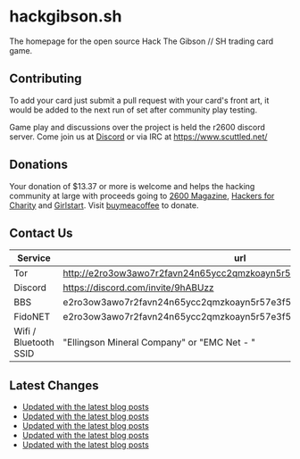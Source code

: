 # hackgibson.sh
The homepage for the open source Hack The Gibson // SH trading card game.


## Contributing

To add your card just submit a pull request with your card's front art, it would be added to the next run of set after community play testing.

Game play and discussions over the project is held the r2600 discord server. Come join us at [Discord](https://discord.com/invite/9hABUzz) or via IRC at https://www.scuttled.net/


## Donations

Your donation of $13.37 or more is welcome and helps the hacking community at large with proceeds going to [2600 Magazine](https://2600.com/), [Hackers for Charity](https://hackersforcharity.org) and [Girlstart](https://girlstart.org).  Visit [buymeacoffee](https://www.buymeacoffee.com/hackgibson.sh) to donate.


## Contact Us

Service | url
-|-
Tor | http://e2ro3ow3awo7r2favn24n65ycc2qmzkoayn5r57e3f56nvjwdcgg32ad.onion
Discord | https://discord.com/invite/9hABUzz
BBS | e2ro3ow3awo7r2favn24n65ycc2qmzkoayn5r57e3f56nvjwdcgg32ad.onion:23
FidoNET | e2ro3ow3awo7r2favn24n65ycc2qmzkoayn5r57e3f56nvjwdcgg32ad.onion:24554
Wifi / Bluetooth SSID | "Ellingson Mineral Company" or "EMC Net - <fidonet address>"

## Latest Changes
<!-- BLOG-POST-LIST:START -->
- [Updated with the latest blog posts](https://github.com/DFW2600/hackgibson.sh/commit/69eba8cd51f84f9d9612c7f522923803f04e98b0)
- [Updated with the latest blog posts](https://github.com/DFW2600/hackgibson.sh/commit/c72702de88bafaeb702731fe58747ea9eb15d29b)
- [Updated with the latest blog posts](https://github.com/DFW2600/hackgibson.sh/commit/45473f80e7f95aa333395c651d66b0976c74b73b)
- [Updated with the latest blog posts](https://github.com/DFW2600/hackgibson.sh/commit/35280aebdc66acd3317c5cc5418e66d132ae057f)
- [Updated with the latest blog posts](https://github.com/DFW2600/hackgibson.sh/commit/0ee9c4c7b5748b514a3a807d38e4173c687902e7)
<!-- BLOG-POST-LIST:END -->
